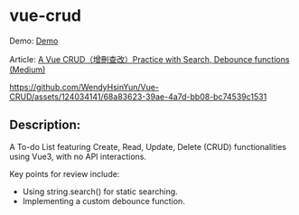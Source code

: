 # vue-crud

Demo: [Demo](https://fb8ae8ab.vue-crud.pages.dev/)
 
Article: [A Vue CRUD（增刪查改）Practice with Search, Debounce functions (Medium)](https://medium.com/@wendyhsinyun/a-vue-crud-%E5%A2%9E%E5%88%AA%E6%9F%A5%E6%94%B9-practice-with-search-debounce-functions-496cf2919adf)


https://github.com/WendyHsinYun/Vue-CRUD/assets/124034141/68a83623-39ae-4a7d-bb08-bc74539c1531

## Description:

A To-do List featuring Create, Read, Update, Delete (CRUD) functionalities using Vue3, with no API interactions. 

Key points for review include:

* Using string.search() for static searching.
* Implementing a custom debounce function.


